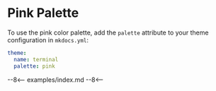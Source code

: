 # Pink Palette

To use the pink color palette, add the `palette` attribute to your theme configuration in `mkdocs.yml`:

```yaml
theme:
  name: terminal
  palette: pink
```

<link href="../../../css/palettes/pink.css" rel="stylesheet">

--8<--
examples/index.md
--8<--
